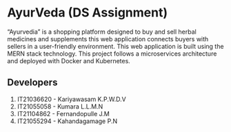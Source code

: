 # AyurVeda (DS Assignment)
“Ayurvedia” is a shopping  platform  designed  to  buy  and  sell  herbal  medicines  and supplements  this  web  application  connects  buyers  with  sellers  in  a user-friendly environment. This  web  application  is  built  using  the  MERN  stack  technology.  This project  follows  a microservices architecture and deployed with Docker and Kubernetes.

## Developers
1. IT21036620 - Kariyawasam K.P.W.D.V
2. IT21055058 - Kumara L.L.M.N
3. IT21104862 - Fernandopulle J.M
4. IT21055294 - Kahandagamage P.N
